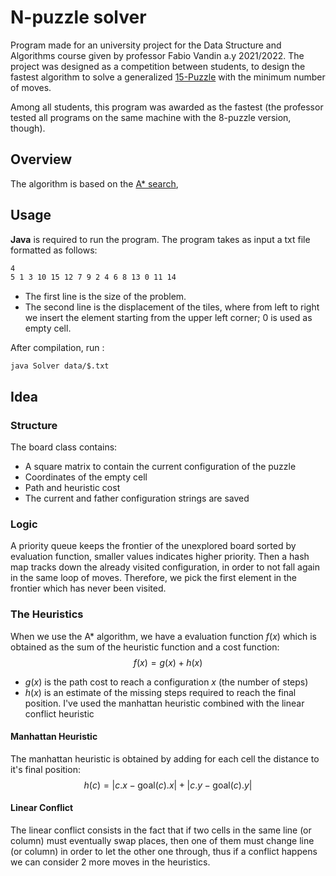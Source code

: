 # N-puzzle solver
Program made for an university project for the Data Structure and Algorithms course given by professor Fabio Vandin a.y 2021/2022.
The project was designed as a competition between students, to design the fastest algorithm to solve a generalized <a href="https://en.wikipedia.org/wiki/15_Puzzle" target="_blank" rel="noreferrer">15-Puzzle</a> with the minimum number of moves. 

Among all students, this program was awarded as the fastest (the professor tested all programs on the same machine with the 8-puzzle version, though).

## Overview
The algorithm is based on the <a href="https://en.wikipedia.org/wiki/A*_search_algorithm" target="_blank" rel="noreferrer">A* search</a>, 


## Usage 
**Java** is required to run the program.
The program takes as input a txt file formatted as follows:
```txt
4
5 1 3 10 15 12 7 9 2 4 6 8 13 0 11 14
```
- The first line is the size of the problem.
- The second line is the displacement of the tiles, where from left to right we insert the element starting from the upper left corner; 0 is used as empty cell.

After compilation, run :
```shell
java Solver data/$.txt
```

## Idea
### Structure
The board class contains:
- A square matrix to contain the current configuration of the puzzle
- Coordinates of the empty cell
- Path and heuristic cost
- The current and father configuration strings are saved

### Logic
A priority queue keeps the frontier of the unexplored board sorted by evaluation function, smaller values indicates higher priority.
Then a hash map tracks down the already visited configuration, in order to not fall again in the same loop of moves. Therefore, we pick
the first element in the frontier which has never been visited.

### The Heuristics
When we use the A* algorithm, we have a evaluation function $f(x)$ which is obtained as the sum of the heuristic function and a cost function:
$$f(x)=g(x)+h(x)$$
- $g(x)$ is the path cost to reach a configuration $x$ (the number of steps)
- $h(x)$ is an estimate of the missing steps required to reach the final position.
    I've used the manhattan heuristic combined with the linear conflict heuristic

#### Manhattan Heuristic
The manhattan heuristic is obtained by adding for each cell the distance to it's final position:
$$h(c)=|c.x-\text{goal}(c).x|+|c.y-\text{goal}(c).y|$$

#### Linear Conflict
The linear conflict consists in the fact that if two cells in the same line (or column) must eventually swap places, then one of them must change line (or column) in order to let the other one through, thus if a conflict happens we can consider 2 more moves in the heuristics.
